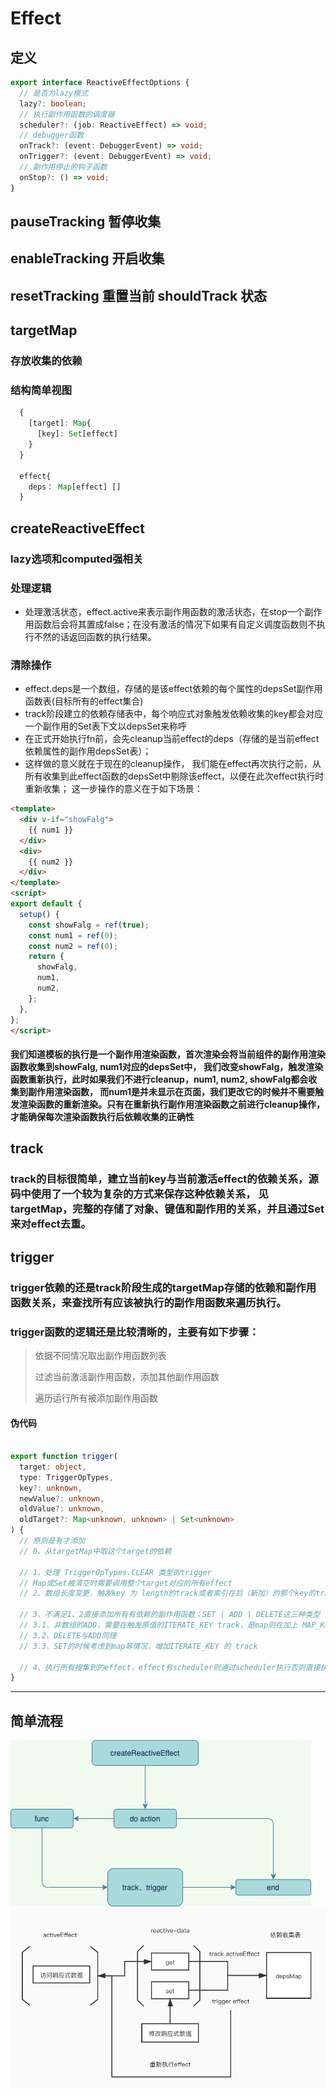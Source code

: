 # Effect

## 定义
```ts
export interface ReactiveEffectOptions {
  // 是否为lazy模式
  lazy?: boolean;
  // 执行副作用函数的调度器
  scheduler?: (job: ReactiveEffect) => void;
  // debugger函数
  onTrack?: (event: DebuggerEvent) => void;
  onTrigger?: (event: DebuggerEvent) => void;
  // 副作用停止的钩子函数
  onStop?: () => void;
}
```

## pauseTracking 暂停收集
## enableTracking 开启收集
## resetTracking 重置当前 shouldTrack 状态

## targetMap
### 存放收集的依赖
### 结构简单视图
```ts
  {
    [target]: Map{
      [key]: Set[effect]
    }
  }

  effect{
    deps： Map[effect] []
  }
```

## createReactiveEffect
### lazy选项和computed强相关
### 处理逻辑
- 处理激活状态，effect.active来表示副作用函数的激活状态，在stop一个副作用函数后会将其置成false；在没有激活的情况下如果有自定义调度函数则不执行不然的话返回函数的执行结果。
### 清除操作
- effect.deps是一个数组，存储的是该effect依赖的每个属性的depsSet副作用函数表(目标所有的effect集合)
- track阶段建立的依赖存储表中，每个响应式对象触发依赖收集的key都会对应一个副作用的Set表下文以depsSet来称呼
- 在正式开始执行fn前，会先cleanup当前effect的deps（存储的是当前effect依赖属性的副作用depsSet表）；
- 这样做的意义就在于现在的cleanup操作， 我们能在effect再次执行之前，从所有收集到此effect函数的depsSet中剔除该effect，以便在此次effect执行时重新收集； 这一步操作的意义在于如下场景：

```HTML
<template>
  <div v-if="showFalg">
    {{ num1 }}
  </div>
  <div>
    {{ num2 }}
  </div>
</template>
<script>
export default {
  setup() {
    const showFalg = ref(true);
    const num1 = ref(0);
    const num2 = ref(0);
    return {
      showFalg,
      num1,
      num2,
    };
  },
};
</script>

```
#### 我们知道模板的执行是一个副作用渲染函数，首次渲染会将当前组件的副作用渲染函数收集到showFalg, num1对应的depsSet中， 我们改变showFalg，触发渲染函数重新执行，此时如果我们不进行cleanup，num1, num2, showFalg都会收集到副作用渲染函数， 而num1是并未显示在页面，我们更改它的时候并不需要触发渲染函数的重新渲染。只有在重新执行副作用渲染函数之前进行cleanup操作， 才能确保每次渲染函数执行后依赖收集的正确性


## track
### track的目标很简单，建立当前key与当前激活effect的依赖关系，源码中使用了一个较为复杂的方式来保存这种依赖关系， 见targetMap，完整的存储了对象、键值和副作用的关系，并且通过Set来对effect去重。

## trigger
### trigger依赖的还是track阶段生成的targetMap存储的依赖和副作用函数关系，来查找所有应该被执行的副作用函数来遍历执行。
### trigger函数的逻辑还是比较清晰的，主要有如下步骤：

> 依据不同情况取出副作用函数列表
> 
> 过滤当前激活副作用函数，添加其他副作用函数
> 
> 遍历运行所有被添加副作用函数

#### 伪代码
```ts

export function trigger(
  target: object,
  type: TriggerOpTypes,
  key?: unknown,
  newValue?: unknown,
  oldValue?: unknown,
  oldTarget?: Map<unknown, unknown> | Set<unknown>
) {
  // 原则是有才添加
  // 0、从targetMap中取这个target的依赖

  // 1、处理 TriggerOpTypes.CLEAR 类型的trigger
  // Map或Set被清空时需要调用整个target对应的所有effect
  // 2、数组长度变更，触发key 为 length的track或者索引在后（新加）的那个key的track

  // 3、不满足1、2直接添加所有有依赖的副作用函数；SET | ADD | DELETE这三种类型
  // 3.1、非数组的ADD，需要在触发原值的ITERATE_KEY track，是map则在加上 MAP_KEY_ITERATE_KEY
  // 3.2、DELETE与ADD同理
  // 3.3、SET的时候考虑到map等情况，增加ITERATE_KEY 的 track

  // 4、执行所有搜集到的effect，effect有scheduler则通过scheduler执行否则直接执行
}

```
-----

## 简单流程

![流程](./resource/jpg/effect.png)
![流程](./resource/jpg/reactivity.jpg)